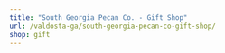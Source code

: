 ```yaml
---
title: "South Georgia Pecan Co. - Gift Shop"
url: /valdosta-ga/south-georgia-pecan-co-gift-shop/
shop: gift
---
```

